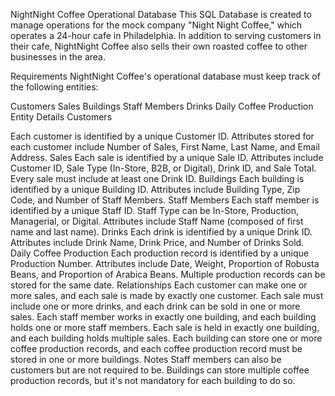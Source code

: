 NightNight Coffee Operational Database
This SQL Database is created to manage operations for the mock company "Night Night Coffee," which operates a 24-hour cafe in Philadelphia. In addition to serving customers in their cafe, NightNight Coffee also sells their own roasted coffee to other businesses in the area.

Requirements
NightNight Coffee's operational database must keep track of the following entities:

Customers
Sales
Buildings
Staff Members
Drinks
Daily Coffee Production
Entity Details
Customers



Each customer is identified by a unique Customer ID.
Attributes stored for each customer include Number of Sales, First Name, Last Name, and Email Address.
Sales
Each sale is identified by a unique Sale ID.
Attributes include Customer ID, Sale Type (In-Store, B2B, or Digital), Drink ID, and Sale Total.
Every sale must include at least one Drink ID.
Buildings
Each building is identified by a unique Building ID.
Attributes include Building Type, Zip Code, and Number of Staff Members.
Staff Members
Each staff member is identified by a unique Staff ID.
Staff Type can be In-Store, Production, Managerial, or Digital.
Attributes include Staff Name (composed of first name and last name).
Drinks
Each drink is identified by a unique Drink ID.
Attributes include Drink Name, Drink Price, and Number of Drinks Sold.
Daily Coffee Production
Each production record is identified by a unique Production Number.
Attributes include Date, Weight, Proportion of Robusta Beans, and Proportion of Arabica Beans.
Multiple production records can be stored for the same date.
Relationships
Each customer can make one or more sales, and each sale is made by exactly one customer.
Each sale must include one or more drinks, and each drink can be sold in one or more sales.
Each staff member works in exactly one building, and each building holds one or more staff members.
Each sale is held in exactly one building, and each building holds multiple sales.
Each building can store one or more coffee production records, and each coffee production record must be stored in one or more buildings.
Notes
Staff members can also be customers but are not required to be.
Buildings can store multiple coffee production records, but it's not mandatory for each building to do so.

